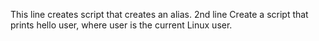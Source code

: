 This line creates script that creates an alias.
2nd line Create a script that prints hello user, where user is the current Linux user.

